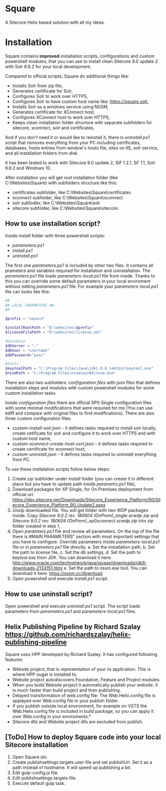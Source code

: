 # Square
A Sitecore Helix based solution with all my ideas.

# Installation


Square contains **improved** installation scripts, configurations and custom powershell modules, that you can use to install clean Sitecore 9.0 update 2 with Solr 6.6.2 for your local development.

Compared to official scripts, Square do additional things like:
* Installs Solr from zip file,
* Generates certificate for Solr,
* Configures Solr to work over HTTPS,
* Configures Solr to have custom host name like: *https://square.solr*,
* Installs Solr as a windows service using NSSM,
* Generates certificate for XConnect host,
* Configures XConnect host to work over HTTPS,
* Keeps clean installation folder structure with separate subfolders for sitecore, xconnect, solr and certificates,

And if you don't need it or would like to reinstall it, there is *uninstall.ps1* script that removes everything from your PC including certificates, databases, hosts entries from window's hosts file, sites on IIS, solr service, and all installation folders from disk.

It has been tested to work with Sitecore 9.0 update 2, SIF 1.2.1, SF 1.1, Solr 6.6.2 and Windows 10.

After installation you will get root installation folder (like C:\Websites\Square) with subfolders structure like this:
* certificates subfolder, like C:\Websites\Square\certificates
* xconnect subfolder, like C:\Websites\Square\xconnect
* solr subfodler, like C:\Websites\Square\solr
* sitecore subfolder, like C:\Websites\Square\sitecore.


## How to use installation script?

Inside *install* folder with three powershell scripts:
* *parameters.ps1*
* *install.ps1*
* *uninstall.ps1*

The first one *parameters.ps1* is included by other two files. It contains all prameters and variables required for installation and uninstallation.
The *parameters.ps1* file loads *parameters-local.ps1* file from inside. Thanks to this you can override some default parameters in your local enviroment without editing *parameters.ps1* file. For example your *parameters-local.ps1* file can looks like this:
```powershell
##
## LOCAL PARAMETERS ##
##

$prefix = "square"

$installRootPath = "D:\websites\$prefix"
$licenseFilePath = "D:\websites\license.xml"

#database
$dbServer = "."
$dbUser = "username" 
$dbPassword="pass"

#tools
$keytoolPath = "C:\Program Files\Java\jdk1.8.0_144\bin\keytool.exe"
$nssmPath = "C:\Program Files\nssm\win64\nssm.exe"
```

There are also two subfolders: *configuration files* with json files that defines installation steps and *modules* with custom powershell modules for some custom installation tasks.

Inside *configuration files* there are official XP0 Single configuration files with some minimal modifications that were required for me (You can use kdiff and compare with original files to find modifications). There are also three custom configuration files:
* *custom-install-solr.json* - it defines tasks required to install solr locally, create cetificate for solr and configure it to work over HTTPS and with custom host name,
* *custom-xconnect-create-host-cert.json* - it defines tasks required to create certificate for xconnect host,
* *custom-uninstall.json* - it defines tasks required to uninstall everything from PC.

To use these instlalation scripts follow below steps:

  1. Create *zip* subfolder under *install* folder (you can create it in different place but you have to update path inside *parametrs.ps1* file),
  2. Download packages for XP Single, for On Premises deployment from official url: https://dev.sitecore.net/Downloads/Sitecore_Experience_Platform/90/Sitecore_Experience_Platform_90_Update2.aspx
  3. Unzip downloaded file. You will get folder with two WDP packages inside. Copy *Sitecore 9.0.2 rev. 180604 (OnPrem)_single.scwdp.zip* and *Sitecore 9.0.2 rev. 180604 (OnPrem)_xp0xconnect.scwdp.zip* into *zip* folder created in step 1,
  4. Open *paramters.ps1* file and review all parameters. On the top of the file there is #MAIN PARAMETERS" section with most important settings that you have to configure. Override parameters inside *parameters-local.ps1* file or in *parameters.ps1* file directly.
     a. Set the installation path,
     b. Set the path to license file,
     c. Set the db settings,
     d. Set the path to keytool.exe from JDK. You can download it here: http://www.oracle.com/technetwork/java/javase/downloads/jdk8-downloads-2133151.html
     e. Set the path to nssm.exe tool. You can download it here: https://nssm.cc/download
  6. Open powershell and execute *install.ps1* script.

## How to use uninstall script?

Open powershell and execute *uninstall.ps1* script. The script loads parameters from *parameters.ps1* and *parameters-local.ps1* files.

## Helix Publishing Pipeline by Richard Szalay https://github.com/richardszalay/helix-publishing-pipeline

Square uses HPP developed by Richard Szalay. It has configured following features:
* Website project, that is representation of your iis application. This is where HPP nuget is installed to.
* Website project autodiscovers Foundation, Feature and Project modules.
* When you build Website project it automatically publish your website. It is much faster than build project and then publishing.
* Delayed transformation of web.config file: The Web.Helix.config file is applayed over Web.config file in your publish folder.
* If you publish outside local environment, for example on VSTS the Web.Helix.config file is included in build package, so you can apply it over Web.config in your enviroments.*
* Sitecore dlls and Website project dlls are excluded from publish.

## [ToDo] How to deploy Square code into your local Sitecore installation

1. Open Square.sln. 
2. Create publishsettings.targets.user file and set publishUrl. Set it as a path instead of hostname. It will speed up publishing a bit.
2. Edit gulp-config.js file.
3. Edit publishsettings.targets file.
4. Execute default gulp task.
